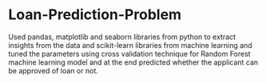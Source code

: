 # Loan-Prediction-Problem
Used pandas, matplotlib and seaborn libraries from python to extract insights from the data and scikit-learn libraries from machine learning and tuned the parameters using cross validation technique for Random Forest machine learning model and at the end predicted whether the applicant can be approved of loan or not.        
